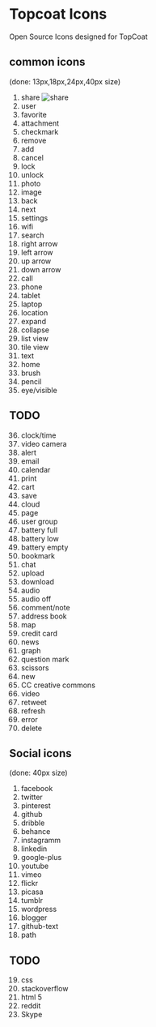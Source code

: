 Topcoat Icons
============

Open Source Icons designed for TopCoat

common icons
------------
(done: 13px,18px,24px,40px size)

1. share ![share](svg/share.svg?raw=true)
2. user
3. favorite
4. attachment
5. checkmark
6. remove
7. add
8. cancel
9. lock
10. unlock
11. photo
12. image
13. back
14. next
15. settings
16. wifi
17. search
18. right arrow
19. left arrow
20. up arrow
21. down arrow
22. call
23. phone
24. tablet
25. laptop
26. location
27. expand
28. collapse
29. list view
30. tile view
31. text
32. home
33. brush
34. pencil
35. eye/visible


TODO
-----

36. clock/time
37. video camera
38. alert
39. email
40. calendar
41. print
42. cart
43. save
44. cloud
45. page
46. user group
47. battery full
48. battery low
49. battery empty
50. bookmark
51. chat
52. upload
53. download
54. audio
55. audio off
56. comment/note
57. address book
58. map
59. credit card
60. news
61. graph
62. question mark
63. scissors
64. new
65. CC creative commons
66. video
67. retweet
68. refresh
69. error
70. delete

Social icons
-------------
(done: 40px size)

1. facebook
2. twitter
3. pinterest
4. github
5. dribble
6. behance
7. instagramm
8. linkedin
9. google-plus
10. youtube
11. vimeo
12. flickr
13. picasa
14. tumblr
15. wordpress
16. blogger
17. github-text
18. path

TODO
-----

19. css
20. stackoverflow
21. html 5
22. reddit
23. Skype

